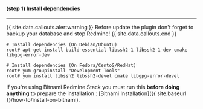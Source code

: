 #### **(step 1)** Install dependencies
***

{{ site.data.callouts.alertwarning }}
  Before update the plugin don't forget to backup your database and stop Redmine!
{{ site.data.callouts.end }}

    # Install dependencies (On Debian/Ubuntu)
    root# apt-get install build-essential libssh2-1 libssh2-1-dev cmake libgpg-error-dev

    # Install dependencies (On Fedora/CentoS/RedHat)
    root# yum groupinstall "Development Tools"
    root# yum install libssh2 libssh2-devel cmake libgpg-error-devel

If you're using Bitnami Redmine Stack you must run this **before doing anything** to prepare the installation : [Bitnami Installation]({{ site.baseurl }}/how-to/install-on-bitnami).
